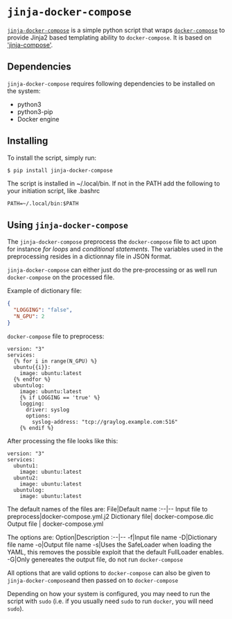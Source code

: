# `jinja-docker-compose`
[`jinja-docker-compose`](https://github.com/MorganLindqvist/jinja-compose) is a simple python script that wraps [`docker-compose`](https://docs.docker.com/compose/) to provide Jinja2 based templating ability to `docker-compose`. It is based on ['jinja-compose'](https://github.com/sinzlab/jinja-compose).

## Dependencies
`jinja-docker-compose` requires following dependencies to be installed on the system:
* python3
* python3-pip
* Docker engine

## Installing
To install the script, simply run:

```bash
$ pip install jinja-docker-compose
```
The script is installed in ~/.local/bin. If not in the PATH add the following to your initiation script, like .bashrc
```
PATH=~/.local/bin:$PATH
```

## Using `jinja-docker-compose`
The `jinja-docker-compose` preprocess the `docker-compose` file to act upon for instance *for loops* and *conditional statements*. The variables used in the preprocessing resides in a dictionnay file in JSON format.

`jinja-docker-compose` can either just do the pre-processing or as well run `docker-compose` on the processed file.

Example of dictionary file:
```json
{
  "LOGGING": "false",
  "N_GPU": 2
}
```

`docker-compose` file to preprocess:
```
version: "3"
services:
  {% for i in range(N_GPU) %}
  ubuntu{{i}}:
    image: ubuntu:latest
  {% endfor %}
  ubuntulog:
    image: ubuntu:latest
    {% if LOGGING == 'true' %}
    logging:
      driver: syslog
      options:
        syslog-address: "tcp://graylog.example.com:516"
    {% endif %}
```
After processing the file looks like this:
```
version: "3"
services:
  ubuntu1:
    image: ubuntu:latest
  ubuntu2:
    image: ubuntu:latest
  ubuntulog:
    image: ubuntu:latest
```
The default names of the files are:
File|Default name
:--|--
Input file to preprocess|docker-compose.yml.j2
Dictionary file| docker-compose.dic
Output file | docker-compose.yml

The options are:
Option|Description
:--|--
-f|Input file name
-D|Dictionary file name
-o|Output file name
-s|Uses the SafeLoader when loading the YAML, this removes the possible exploit that the default FullLoader enables.
-G|Only genereates the output file, do not run `docker-compose`

All options that are valid options to `docker-compose` can also be given to `jinja-docker-compose`and then passed on to `docker-compose`

Depending on how your system is configured, you may need to run the script with `sudo` (i.e. if you usually need `sudo` to run `docker`, you will need `sudo`).
